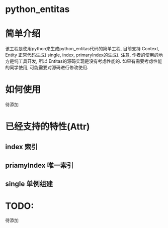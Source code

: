 # python_entitas
# 简单介绍
该工程是使用python来生成python_entitas代码的简单工程, 目前支持 Context, Entity 正常代码生成( single, index, primaryIndex的生成).
注意,  作者的使用的地方是纯工具开发, 所以 Entitas的源码实现是没有考虑性能的. 如果有需要考虑性能的同学使用, 可能需要对源码进行修改使用.

# 如何使用
   待添加
   
# 已经支持的特性(Attr)
## index     索引
## priamyIndex 唯一索引
## single  单例组建

# TODO:
  待添加
